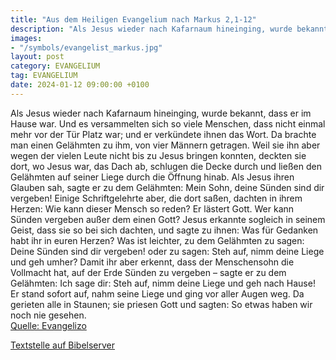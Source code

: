 ```yaml
---
title: "Aus dem Heiligen Evangelium nach Markus 2,1-12"
description: "Als Jesus wieder nach Kafarnaum hineinging, wurde bekannt, dass er im Hause war. Und es versammelten sich so viele Menschen, dass nicht einmal mehr vor der Tür Platz war; und er verkündete ihnen das Wort. Da brachte man einen Gelähmten zu ihm, von vier Männern getragen. Weil sie ...."
images:
- "/symbols/evangelist_markus.jpg"
layout: post
category: EVANGELIUM
tag: EVANGELIUM
date: 2024-01-12 09:00:00 +0100
---
```

Als Jesus wieder nach Kafarnaum hineinging, wurde bekannt, dass er im Hause war.
Und es versammelten sich so viele Menschen, dass nicht einmal mehr vor der Tür Platz war; und er verkündete ihnen das Wort.
Da brachte man einen Gelähmten zu ihm, von vier Männern getragen.
Weil sie ihn aber wegen der vielen Leute nicht bis zu Jesus bringen konnten, deckten sie dort, wo Jesus war, das Dach ab, schlugen die Decke durch und ließen den Gelähmten auf seiner Liege durch die Öffnung hinab.<!--more-->
Als Jesus ihren Glauben sah, sagte er zu dem Gelähmten: Mein Sohn, deine Sünden sind dir vergeben!
Einige Schriftgelehrte aber, die dort saßen, dachten in ihrem Herzen:
Wie kann dieser Mensch so reden? Er lästert Gott. Wer kann Sünden vergeben außer dem einen Gott?
Jesus erkannte sogleich in seinem Geist, dass sie so bei sich dachten, und sagte zu ihnen: Was für Gedanken habt ihr in euren Herzen?
Was ist leichter, zu dem Gelähmten zu sagen: Deine Sünden sind dir vergeben! oder zu sagen: Steh auf, nimm deine Liege und geh umher?
Damit ihr aber erkennt, dass der Menschensohn die Vollmacht hat, auf der Erde Sünden zu vergeben – sagte er zu dem Gelähmten:
Ich sage dir: Steh auf, nimm deine Liege und geh nach Hause!
Er stand sofort auf, nahm seine Liege und ging vor aller Augen weg. Da gerieten alle in Staunen; sie priesen Gott und sagten: So etwas haben wir noch nie gesehen.<br>
[Quelle: Evangelizo](https://evangeliumtagfuertag.org/DE/gospel)

[Textstelle auf Bibelserver](https://www.bibleserver.com/EU/Markus2,1-12)
